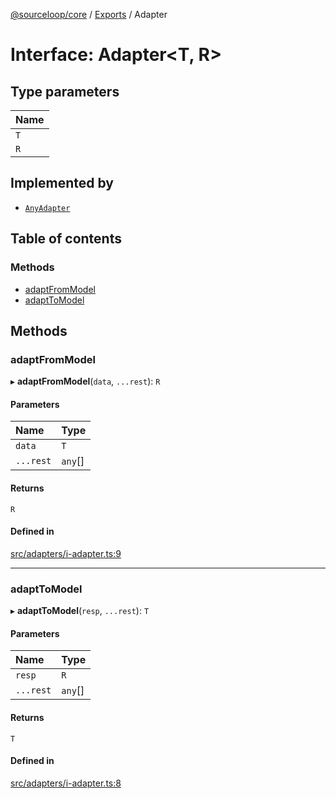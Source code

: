 [@sourceloop/core](../README.md) / [Exports](../modules.md) / Adapter

# Interface: Adapter<T, R\>

## Type parameters

| Name |
| :------ |
| `T` |
| `R` |

## Implemented by

- [`AnyAdapter`](../classes/AnyAdapter.md)

## Table of contents

### Methods

- [adaptFromModel](Adapter.md#adaptfrommodel)
- [adaptToModel](Adapter.md#adapttomodel)

## Methods

### adaptFromModel

▸ **adaptFromModel**(`data`, `...rest`): `R`

#### Parameters

| Name | Type |
| :------ | :------ |
| `data` | `T` |
| `...rest` | `any`[] |

#### Returns

`R`

#### Defined in

[src/adapters/i-adapter.ts:9](https://github.com/sourcefuse/loopback4-microservice-catalog/blob/bc2553587/packages/core/src/adapters/i-adapter.ts#L9)

___

### adaptToModel

▸ **adaptToModel**(`resp`, `...rest`): `T`

#### Parameters

| Name | Type |
| :------ | :------ |
| `resp` | `R` |
| `...rest` | `any`[] |

#### Returns

`T`

#### Defined in

[src/adapters/i-adapter.ts:8](https://github.com/sourcefuse/loopback4-microservice-catalog/blob/bc2553587/packages/core/src/adapters/i-adapter.ts#L8)
